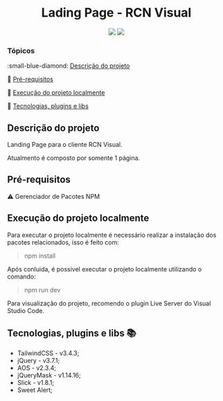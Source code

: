 <h1 align="center">Lading Page - RCN Visual</h1>

<p align="center">
    <img  src="https://img.shields.io/static/v1?label=&message=tailwind&color=38bdf8&style=for-the-badge"/>
    <img src="http://img.shields.io/static/v1?label=STATUS&message=Finalizado&color=sucess&style=for-the-badge"/>
</p>

### Tópicos

:small-blue-diamond: [Descrição do projeto](#descrição-do-projeto)

:small_blue_diamond: [Pré-requisitos](#pré-requisitos)

:small_blue_diamond: [Execução do projeto localmente](#execução-do-projeto-localmente)

:small_blue_diamond: [Tecnologias, plugins e libs](#tecnologias-plugins-e-libs-books)

## Descrição do projeto

<p align="justify">
Landing Page para o cliente RCN Visual.

Atualmento é composto por somente 1 página.
</p>

## Pré-requisitos

:warning: Gerenciador de Pacotes NPM

## Execução do projeto localmente

Para executar o projeto localmente é necessário realizar a instalação dos pacotes relacionados, isso é feito com:

> npm install

Após conluida, é possivel executar o projeto localmente utilizando o comando:

> npm run dev

Para visualização do projeto, recomendo o plugin Live Server do Visual Studio Code.

## Tecnologias, plugins e libs :books:

- TailwindCSS - v3.4.3;
- jQuery - v3.7.1;
- AOS - v2.3.4;
- jQueryMask - v1.14.16;
- Slick - v1.8.1;
- Sweet Alert;